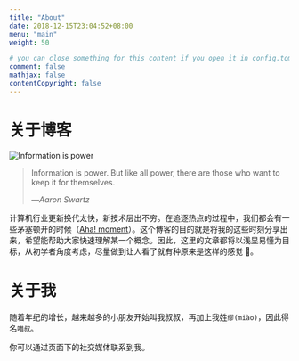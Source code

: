```yaml
---
title: "About"
date: 2018-12-15T23:04:52+08:00
menu: "main"
weight: 50

# you can close something for this content if you open it in config.toml.
comment: false
mathjax: false
contentCopyright: false
---
```


# 关于博客

![Information is power](/image/information-is-power.jpg)

> Information is power. But like all power, there are those who want to keep it for themselves.
>
> &mdash;<cite>Aaron Swartz</cite>

计算机行业更新换代太快，新技术层出不穷。在追逐热点的过程中，我们都会有一些茅塞顿开的时候（[Aha! moment](https://en.wikipedia.org/wiki/Eureka_effect)）。这个博客的目的就是将我的这些时刻分享出来，希望能帮助大家快速理解某一个概念。因此，这里的文章都将以浅显易懂为目标，从初学者角度考虑，尽量做到让人看了就有种原来是这样的感觉 🎉。

# 关于我

随着年纪的增长，越来越多的小朋友开始叫我叔叔，再加上我姓`缪(miào)`，因此得名`喵叔`。

你可以通过页面下的社交媒体联系到我。